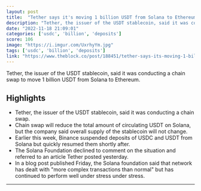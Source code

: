 ```yaml
---
layout: post
title:  "Tether says it's moving 1 billion USDT from Solana to Ethereum"
description: "Tether, the issuer of the USDT stablecoin, said it was conducting a chain swap to move 1 billion USDT from Solana to Ethereum."
date: "2022-11-18 21:09:01"
categories: ['usdc', 'billion', 'deposits']
score: 106
image: "https://i.imgur.com/UxrhyYm.jpg"
tags: ['usdc', 'billion', 'deposits']
link: "https://www.theblock.co/post/188451/tether-says-its-moving-1-billion-usdt-from-solana-to-ethereum?utm_source=cryptopanic&amp;utm_medium=rss"
---
```


Tether, the issuer of the USDT stablecoin, said it was conducting a chain swap to move 1 billion USDT from Solana to Ethereum.

## Highlights

- Tether, the issuer of the USDT stablecoin, said it was conducting a chain swap.
- Chain swap will reduce the total amount of circulating USDT on Solana, but the company said overall supply of the stablecoin will not change.
- Earlier this week, Binance suspended deposits of USDC and USDT from Solana but quickly resumed them shortly after.
- The Solana Foundation declined to comment on the situation and referred to an article Tether posted yesterday.
- In a blog post published Friday, the Solana foundation said that network has dealt with "more complex transactions than normal" but has continued to perform well under stress under stress.

---
